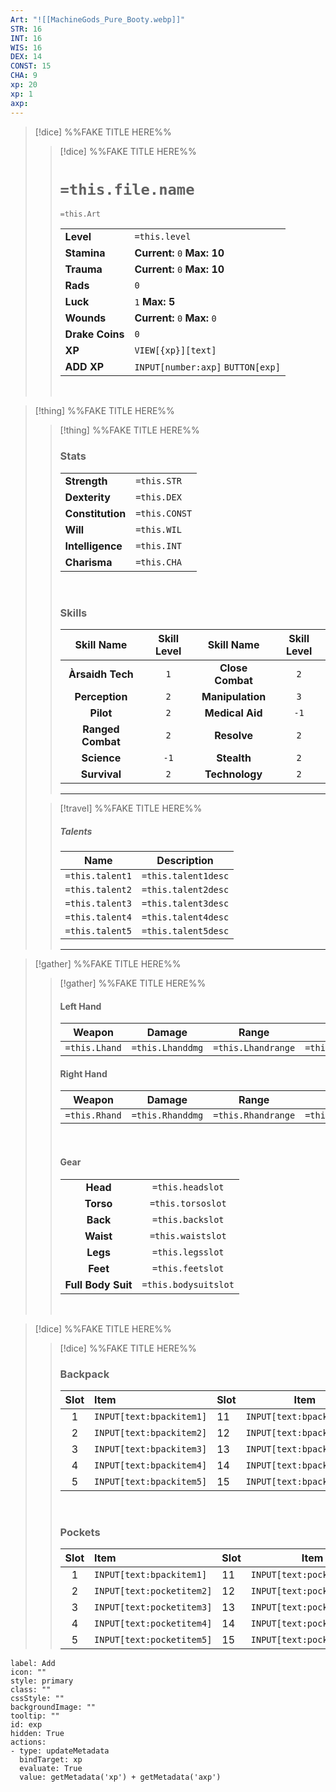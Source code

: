 ```yaml
---
Art: "![[MachineGods_Pure_Booty.webp]]"
STR: 16
INT: 16
WIS: 16
DEX: 14
CONST: 15
CHA: 9
xp: 20
xp: 1
axp: 
---
```

>[!dice] %%FAKE TITLE HERE%%
>> [!dice] %%FAKE TITLE HERE%%
>> # `=this.file.name`
>> `=this.Art`
>> 
>>|     |     |
>> |--- | --- |
>>|   **Level**   |  `=this.level`   |
>> |**Stamina** | **Current:** `0` **Max:** **10**   |
>> |**Trauma** |  **Current:** `0` **Max:** **10**   |
>> |**Rads** | `0` |
>> |**Luck**| `1` **Max:** **5**  |
>>|**Wounds** | **Current:** `0` **Max:** `0` |
>>|**Drake Coins** | `0` |
>> |**XP** | `VIEW[{xp}][text]`|
>>|**ADD XP**| `INPUT[number:axp]` `BUTTON[exp]`|
>>
>>&nbsp;
>

>[!thing] %%FAKE TITLE HERE%%
>>[!thing] %%FAKE TITLE HERE%%
>> ### Stats
>>|        |         |   
>>| ---- | ---- |
>>| **Strength**   | `=this.STR`  |
>>| **Dexterity**    | `=this.DEX` | 
>>| **Constitution** | `=this.CONST` |
>>| **Will**         |  `=this.WIL` | 
>>| **Intelligence** |  `=this.INT` | 
>>| **Charisma**     | `=this.CHA` | 
>>
>>&nbsp;
>>
>> ### Skills
>>| **Skill Name** | **Skill Level** | **Skill Name** | **Skill Level** |
>>| :-----: | :-: |:------: | :-: |
>>|**Àrsaidh Tech**|`1`| **Close Combat** | `2` |
>>| **Perception** | `2` | **Manipulation** | `3`|
>>|**Pilot** | `2` | **Medical Aid** | `-1` |
>>| **Ranged Combat**  | `2` | **Resolve**  | `2` |
>>| **Science** | `-1` |**Stealth** | `2` |
>>|**Survival** |`2` |**Technology** | `2`|
>>
>>---
>
>>[!travel] %%FAKE TITLE HERE%%
>>##### Talents
>> |**Name**| **Description**|
>>|:-:| :----: |
>>| `=this.talent1` | `=this.talent1desc` |
>>| `=this.talent2` | `=this.talent2desc` |
>>| `=this.talent3` | `=this.talent3desc` |
>>| `=this.talent4` | `=this.talent4desc` |
>>| `=this.talent5` | `=this.talent5desc` |
>>---
>


>[!gather] %%FAKE TITLE HERE%%
>>[!gather] %%FAKE TITLE HERE%%
>>
>> #### Left Hand
>>| **Weapon** | **Damage** | **Range** | **Traits** |
>>| ---------------------- | --------------- | ------------- | ------------- |
>>| `=this.Lhand` | `=this.Lhanddmg` | `=this.Lhandrange` | `=this.Lhandtraits` |
>> #### Right Hand
>>| **Weapon** | **Damage** | **Range** | **Traits** |
>>| ---------------------- | --------------- | ------------- | ------------- |
>>| `=this.Rhand` | `=this.Rhanddmg` | `=this.Rhandrange` | `=this.Rhandtraits` |
>>
>>&nbsp;
>>
>> #### Gear
>> |        |         |   
>>| :-: | :-----: |
>>| **Head** | `=this.headslot` |
>>| **Torso** | `=this.torsoslot` |
>>| **Back** | `=this.backslot` |
>>| **Waist** | `=this.waistslot` |
>>| **Legs**| `=this.legsslot` |
>>| **Feet**|`=this.feetslot` |
>>| **Full Body Suit**|`=this.bodysuitslot` |
>>
>>&nbsp;
>>

>[!dice] %%FAKE TITLE HERE%%
>>[!dice] %%FAKE TITLE HERE%%
>> ### Backpack
>>| Slot | Item |  Slot | Item |
>>| :-: | :---------------- |--------|--------|
>>|1|`INPUT[text:bpackitem1]` |11|`INPUT[text:bpackitem11]`|
>>|2|`INPUT[text:bpackitem2]`|12|`INPUT[text:bpackitem12]`|
>>|3|`INPUT[text:bpackitem3]`|13|`INPUT[text:bpackitem13]`|
>>|4|`INPUT[text:bpackitem4]`|14|`INPUT[text:bpackitem14]`|
>>|5|`INPUT[text:bpackitem5]`|15|`INPUT[text:bpackitem15]`|
>>
>>&nbsp;
>>
>> ### Pockets
>>| Slot | Item |  Slot | Item |
>>| :-: | :---------------- |--------|--------|
>>|1|`INPUT[text:bpackitem1]` |11|`INPUT[text:pocketitem11]`|
>>|2|`INPUT[text:pocketitem2]`|12|`INPUT[text:pocketitem12]`|
>>|3|`INPUT[text:pocketitem3]`|13|`INPUT[text:pocketitem13]`|
>>|4|`INPUT[text:pocketitem4]`|14|`INPUT[text:pocketitem14]`|
>>|5|`INPUT[text:pocketitem5]`|15|`INPUT[text:pocketitem15]`|



```meta-bind-button
label: Add
icon: ""
style: primary
class: ""
cssStyle: ""
backgroundImage: ""
tooltip: ""
id: exp
hidden: True
actions:
- type: updateMetadata
  bindTarget: xp
  evaluate: True
  value: getMetadata('xp') + getMetadata('axp')

```
